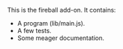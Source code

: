 This is the fireball add-on.  It contains:

* A program (lib/main.js).
* A few tests.
* Some meager documentation.
